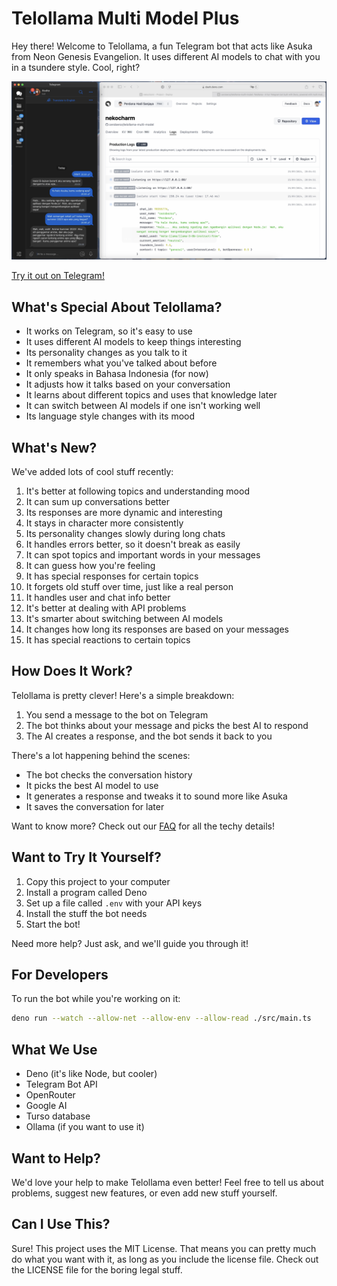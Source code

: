 # Telollama Multi Model Plus

Hey there! Welcome to Telollama, a fun Telegram bot that acts like Asuka from Neon Genesis Evangelion. It uses different AI models to chat with you in a tsundere style. Cool, right?

![Tellolama Demo](tellolama-demo.png)

[Try it out on Telegram!](https://t.me/nekocharm_99_bot)

## What's Special About Telollama?

- It works on Telegram, so it's easy to use
- It uses different AI models to keep things interesting
- Its personality changes as you talk to it
- It remembers what you've talked about before
- It only speaks in Bahasa Indonesia (for now)
- It adjusts how it talks based on your conversation
- It learns about different topics and uses that knowledge later
- It can switch between AI models if one isn't working well
- Its language style changes with its mood

## What's New?

We've added lots of cool stuff recently:
1. It's better at following topics and understanding mood
2. It can sum up conversations better
3. Its responses are more dynamic and interesting
4. It stays in character more consistently
5. Its personality changes slowly during long chats
6. It handles errors better, so it doesn't break as easily
7. It can spot topics and important words in your messages
8. It can guess how you're feeling
9. It has special responses for certain topics
10. It forgets old stuff over time, just like a real person
11. It handles user and chat info better
12. It's better at dealing with API problems
13. It's smarter about switching between AI models
14. It changes how long its responses are based on your messages
15. It has special reactions to certain topics

## How Does It Work?

Telollama is pretty clever! Here's a simple breakdown:

1. You send a message to the bot on Telegram
2. The bot thinks about your message and picks the best AI to respond
3. The AI creates a response, and the bot sends it back to you

There's a lot happening behind the scenes:
- The bot checks the conversation history
- It picks the best AI model to use
- It generates a response and tweaks it to sound more like Asuka
- It saves the conversation for later

Want to know more? Check out our [FAQ](FAQ-MULTI-MODEL.md) for all the techy details!

## Want to Try It Yourself?

1. Copy this project to your computer
2. Install a program called Deno
3. Set up a file called `.env` with your API keys
4. Install the stuff the bot needs
5. Start the bot!

Need more help? Just ask, and we'll guide you through it!

## For Developers

To run the bot while you're working on it:

```bash
deno run --watch --allow-net --allow-env --allow-read ./src/main.ts
```

## What We Use

- Deno (it's like Node, but cooler)
- Telegram Bot API
- OpenRouter
- Google AI
- Turso database
- Ollama (if you want to use it)

## Want to Help?

We'd love your help to make Telollama even better! Feel free to tell us about problems, suggest new features, or even add new stuff yourself.

## Can I Use This?

Sure! This project uses the MIT License. That means you can pretty much do what you want with it, as long as you include the license file. Check out the LICENSE file for the boring legal stuff.
